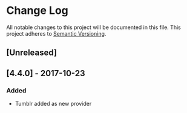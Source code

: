 # Change Log

All notable changes to this project will be documented in this file. This project adheres to [Semantic Versioning](http://semver.org/).


## [Unreleased]


## [4.4.0] - 2017-10-23
### Added
- Tumblr added as new provider